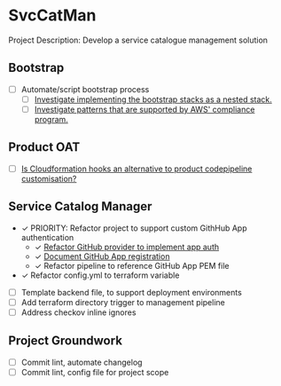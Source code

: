 # SvcCatMan
Project Description: Develop a service catalogue management solution

## Bootstrap
- [ ] Automate/script bootstrap process
  - [ ] [Investigate implementing the bootstrap stacks as a nested stack.](https://docs.aws.amazon.com/AWSCloudFormation/latest/UserGuide/aws-resource-cloudformation-stack.html#cfn-cloudformation-stack-templatebody)
  - [ ] [Investigate patterns that are supported by AWS' compliance program.](https://aws.amazon.com/compliance/services-in-scope/)

## Product OAT
- [ ] [Is Cloudformation hooks an alternative to product codepipeline customisation?](https://eu-west-2.console.aws.amazon.com/cloudformation/hooks/overview?region=eu-west-2)

## Service Catalog Manager
- ✓ PRIORITY: Refactor project to support custom GithHub App authentication
  - ✓ [Refactor GitHub provider to implement app auth](https://registry.terraform.io/providers/integrations/github/latest/docs#github-app-installation)
  - ✓ [Document GitHub App registration](https://docs.github.com/en/apps/creating-github-apps)
  - ✓ Refactor pipeline to reference GitHub App PEM file
- ✓ Refactor config.yml to terraform variable
- [ ] Template backend file, to support deployment environments
- [ ] Add terraform directory trigger to management pipeline
- [ ] Address checkov inline ignores

## Project Groundwork
- [ ] Commit lint, automate changelog
- [ ] Commit lint, config file for project scope
